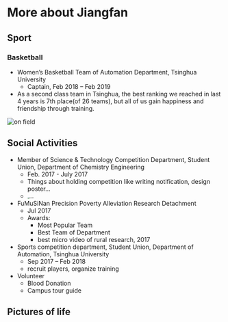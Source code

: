# More about Jiangfan

## Sport

### Basketball

* Women’s Basketball Team of Automation Department, Tsinghua University
  * Captain, Feb 2018 – Feb 2019
* As a second class team in Tsinghua, the best ranking we reached in last 4 years is 7th place(of  26 teams), but all of us gain happiness and friendship through training.

![on field](https://cloud.tsinghua.edu.cn/thumbnail/a54c26b100784447b8f3/1024/basketball/DSC02353.JPG)

## Social Activities

* Member of Science \& Technology Competition Department, Student Union, Department of Chemistry Engineering
  * Feb. 2017 - July 2017
  * Things about holding competition like writing notification, design poster...
  *  <img src="https://cloud.tsinghua.edu.cn/thumbnail/a54c26b100784447b8f3/1024/activities/poster.jpg" alt="poster" style="zoom:25%;" />
* FuMuSiNan Precision Poverty Alleviation Research Detachment
  * Jul 2017
  * Awards:
    * Most Popular Team
    * Best Team of Department
    * best micro video of  rural research, 2017
* Sports competition department, Student Union, Department of Automation, Tsinghua University
  * Sep 2017 – Feb 2018
  * recruit players, organize training 
* Volunteer
  * Blood Donation
  * Campus tour guide

## Pictures of life

